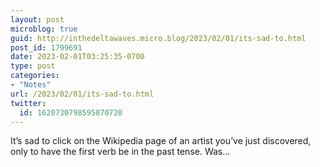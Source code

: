 ```yaml
---
layout: post
microblog: true
guid: http://inthedeltawaves.micro.blog/2023/02/01/its-sad-to.html
post_id: 1799691
date: 2023-02-01T03:25:35-0700
type: post
categories:
- "Notes"
url: /2023/02/01/its-sad-to.html
twitter:
  id: 1620730798595870720
---
```

<p>It’s sad to click on the Wikipedia page of an artist you’ve just discovered, only to have the first verb be in the past tense. Was…</p>
